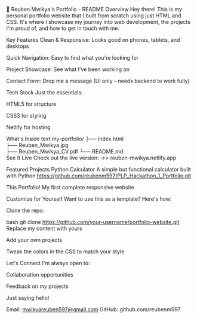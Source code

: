 🌟 Reuben Mwikya's Portfolio - README
Overview
Hey there! This is my personal portfolio website that I built from scratch using just HTML and CSS. It's where I showcase my journey into web development, the projects I'm proud of, and how to get in touch with me.

Key Features
Clean & Responsive: Looks good on phones, tablets, and desktops

Quick Navigation: Easy to find what you're looking for

Project Showcase: See what I've been working on

Contact Form: Drop me a message (UI only - needs backend to work fully)

Tech Stack
Just the essentials:

HTML5 for structure

CSS3 for styling

Netlify for hosting

What's Inside
text
my-portfolio/
├── index.html           
├── Reuben_Mwikya.jpg    
├── Reuben_Mwikya_CV.pdf 
└── README.md            
See It Live
Check out the live version:
->> reuben-mwikya.netlify.app

Featured Projects
Python Calculator
A simple but functional calculator built with Python
https://github.com/reubenm597/PLP_Hackathon_1_Portfolio.git

This Portfolio!
My first complete responsive website

Customize for Yourself
Want to use this as a template? Here's how:

Clone the repo:

bash
git clone https://github.com/your-username/portfolio-website.git
Replace my content with yours

Add your own projects

Tweak the colors in the CSS to match your style

Let's Connect
I'm always open to:

Collaboration opportunities

Feedback on my projects

Just saying hello!

Email: mwikyareuben597@gmail.com
GitHub: github.com/reubenm597
